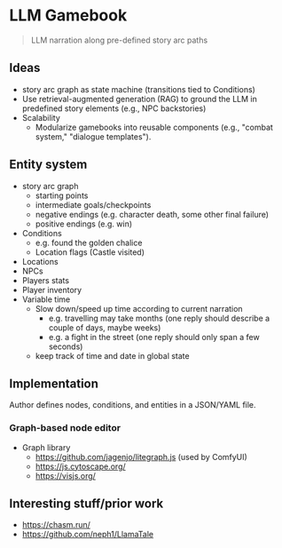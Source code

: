 # LLM Gamebook

> LLM narration along pre-defined story arc paths

## Ideas

- story arc graph as state machine (transitions tied to Conditions)
- Use retrieval-augmented generation (RAG) to ground the LLM in predefined story elements (e.g., NPC backstories)
- Scalability
  - Modularize gamebooks into reusable components (e.g., "combat system," "dialogue templates").

## Entity system

- story arc graph
  - starting points
  - intermediate goals/checkpoints
  - negative endings (e.g. character death, some other final failure)
  - positive endings (e.g. win)
- Conditions
  - e.g. found the golden chalice
  - Location flags (Castle visited)
- Locations
- NPCs
- Players stats
- Player inventory
- Variable time
  - Slow down/speed up time according to current narration
    - e.g. travelling may take months (one reply should describe a couple of days, maybe weeks)
    - e.g. a fight in the street (one reply should only span a few seconds)
  - keep track of time and date in global state

## Implementation

Author defines nodes, conditions, and entities in a JSON/YAML file.

### Graph-based node editor

- Graph library
  - https://github.com/jagenjo/litegraph.js (used by ComfyUI)
  - https://js.cytoscape.org/
  - https://visjs.org/

## Interesting stuff/prior work

- https://chasm.run/
- https://github.com/neph1/LlamaTale
